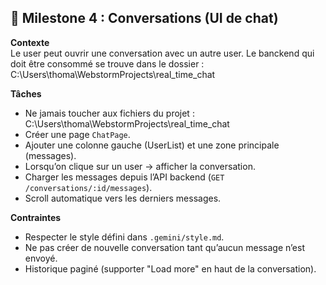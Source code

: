 ## 🎯 Milestone 4 : Conversations (UI de chat)
**Contexte**  
Le user peut ouvrir une conversation avec un autre user.
Le banckend qui doit être consommé se trouve dans le dossier : C:\Users\thoma\WebstormProjects\real_time_chat


**Tâches**
- Ne jamais toucher aux fichiers du projet : C:\Users\thoma\WebstormProjects\real_time_chat
- Créer une page `ChatPage`.
- Ajouter une colonne gauche (UserList) et une zone principale (messages).
- Lorsqu’on clique sur un user → afficher la conversation.
- Charger les messages depuis l’API backend (`GET /conversations/:id/messages`).
- Scroll automatique vers les derniers messages.

**Contraintes**
- Respecter le style défini dans `.gemini/style.md`.
- Ne pas créer de nouvelle conversation tant qu’aucun message n’est envoyé.
- Historique paginé (supporter "Load more" en haut de la conversation).